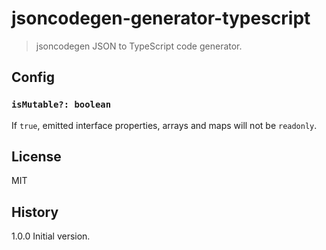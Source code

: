 # jsoncodegen-generator-typescript

> jsoncodegen JSON to TypeScript code generator.

## Config

### `isMutable?: boolean`

If `true`, emitted interface properties, arrays and maps will not be `readonly`.

## License

MIT

## History

1.0.0 Initial version.
